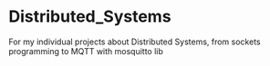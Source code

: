 # Distributed_Systems
For my individual projects about Distributed Systems, from sockets programming to MQTT with mosquitto lib
